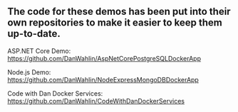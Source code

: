 ## The code for these demos has been put into their own repositories to make it easier to keep them up-to-date.

ASP.NET Core Demo: https://github.com/DanWahlin/AspNetCorePostgreSQLDockerApp

Node.js Demo: https://github.com/DanWahlin/NodeExpressMongoDBDockerApp

Code with Dan Docker Services: https://github.com/DanWahlin/CodeWithDanDockerServices